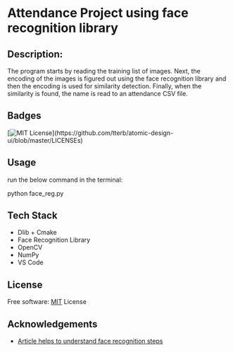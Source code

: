 
# Attendance Project using face recognition library

## Description:
The program starts by reading the training list of images. Next, the encoding of the images is figured out using the face recognition library and then the encoding is used for similarity detection. Finally, when the similarity is found, the name is read to an attendance CSV file.



## Badges


[![MIT License](https://img.shields.io/apm/l/atomic-design-ui.svg?)](https://github.com/tterb/atomic-design-ui/blob/master/LICENSEs)

  
## Usage

run the below command in the terminal:

python face_reg.py


  
## Tech Stack
- Dlib + Cmake
- Face Recognition Library 
- OpenCV
- NumPy
- VS Code
  
## License

Free software: [MIT](https://choosealicense.com/licenses/mit/)
License
  
## Acknowledgements

 - [Article helps to understand face recognition steps](https://medium.com/@ageitgey/machine-learning-is-fun-part-4-modern-face-recognition-with-deep-learning-c3cffc121d78)
 
  

